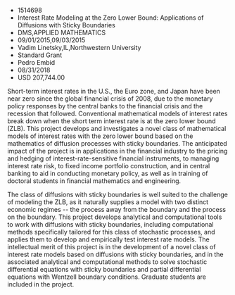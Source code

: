 
* 1514698
* Interest Rate Modeling at the Zero Lower Bound: Applications of Diffusions with Sticky Boundaries
* DMS,APPLIED MATHEMATICS
* 09/01/2015,09/03/2015
* Vadim Linetsky,IL,Northwestern University
* Standard Grant
* Pedro Embid
* 08/31/2018
* USD 207,744.00

Short-term interest rates in the U.S., the Euro zone, and Japan have been near
zero since the global financial crisis of 2008, due to the monetary policy
responses by the central banks to the financial crisis and the recession that
followed. Conventional mathematical models of interest rates break down when the
short term interest rate is at the zero lower bound (ZLB). This project develops
and investigates a novel class of mathematical models of interest rates with the
zero lower bound based on the mathematics of diffusion processes with sticky
boundaries. The anticipated impact of the project is in applications in the
financial industry to the pricing and hedging of interest-rate-sensitive
financial instruments, to managing interest rate risk, to fixed income portfolio
construction, and in central banking to aid in conducting monetary policy, as
well as in training of doctoral students in financial mathematics and
engineering.

The class of diffusions with sticky boundaries is well suited to the challenge
of modeling the ZLB, as it naturally supplies a model with two distinct economic
regimes -- the process away from the boundary and the process on the boundary.
This project develops analytical and computational tools to work with diffusions
with sticky boundaries, including computational methods specifically tailored
for this class of stochastic processes, and applies them to develop and
empirically test interest rate models. The intellectual merit of this project is
in the development of a novel class of interest rate models based on diffusions
with sticky boundaries, and in the associated analytical and computational
methods to solve stochastic differential equations with sticky boundaries and
partial differential equations with Wentzell boundary conditions. Graduate
students are included in the project.
